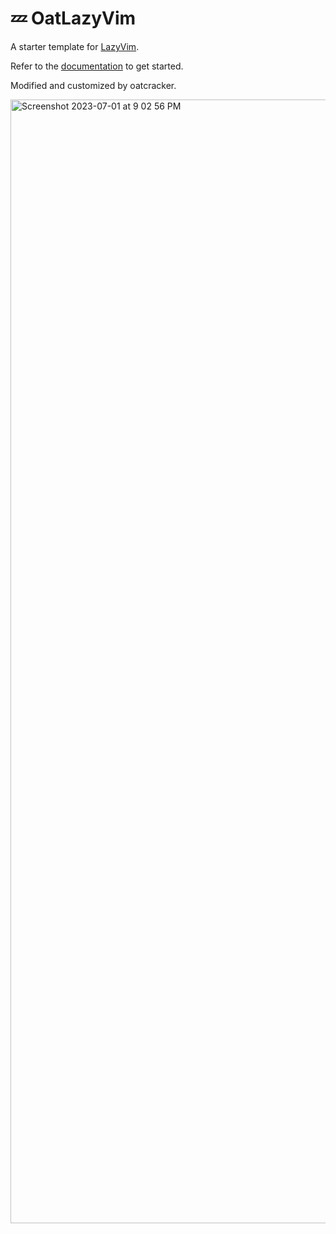 # 💤 OatLazyVim

A starter template for [LazyVim](https://github.com/LazyVim/LazyVim).

Refer to the [documentation](https://lazyvim.github.io/installation) to get started.

Modified and customized by oatcracker.

<img width="1798" alt="Screenshot 2023-07-01 at 9 02 56 PM" src="https://github.com/hopezh/oatLazyVim/assets/23435810/8d119973-3bc2-4d68-ae27-d5c2e70da241">

